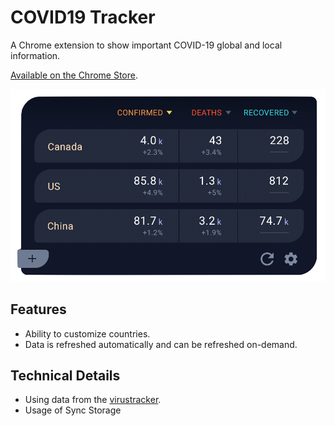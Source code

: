 # COVID19 Tracker
A Chrome extension to show important COVID-19 global and local information.

[Available on the Chrome Store](https://chrome.google.com/webstore/detail/dccmmkjdbpdlcallijclmjkhmpciajdj/).

![](art/banner.png?raw=true)

## Features
- Ability to customize countries.
- Data is refreshed automatically and can be refreshed on-demand.

## Technical Details
- Using data from the [virustracker](https://thevirustracker.com/api).
- Usage of Sync Storage

